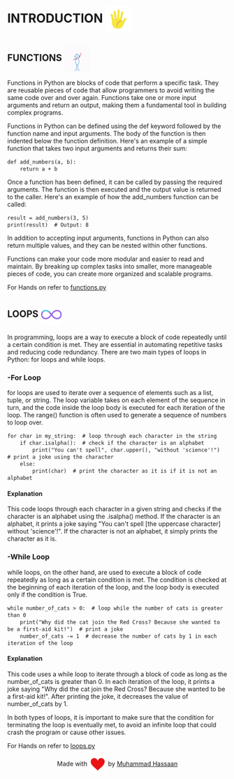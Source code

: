 # INTRODUCTION <img src="https://github.com/MLSA-UETP/Python-for-beginners/blob/main/module02/GIFS/hi.gif" alt="Image" width="60" height="60" align="center">


## FUNCTIONS <img src="https://github.com/MLSA-UETP/Python-for-beginners/blob/main/module02/GIFS/Function.gif" alt="Image" width="60" height="60" align="center">


Functions in Python are blocks of code that perform a specific task. They are reusable pieces of code that allow programmers to avoid writing the same code over and over again. Functions take one or more input arguments and return an output, making them a fundamental tool in building complex programs.

Functions in Python can be defined using the def keyword followed by the function name and input arguments. The body of the function is then indented below the function definition. Here's an example of a simple function that takes two input arguments and returns their sum:

```
def add_numbers(a, b):
    return a + b
```
Once a function has been defined, it can be called by passing the required arguments. The function is then executed and the output value is returned to the caller. Here's an example of how the add_numbers function can be called:

```
result = add_numbers(3, 5)
print(result)  # Output: 8
```

In addition to accepting input arguments, functions in Python can also return multiple values, and they can be nested within other functions.

Functions can make your code more modular and easier to read and maintain. By breaking up complex tasks into smaller, more manageable pieces of code, you can create more organized and scalable programs.


For Hands on refer to [functions.py](https://github.com/MLSA-UETP/Python-for-beginners/blob/main/module02/functions.py)


## LOOPS <img src="https://github.com/MLSA-UETP/Python-for-beginners/blob/main/module02/GIFS/Loop.gif" alt="Logo" width="50" height="50" align="center">


In programming, loops are a way to execute a block of code repeatedly until a certain condition is met. They are essential in automating repetitive tasks and reducing code redundancy. There are two main types of loops in Python: for loops and while loops.

### -For Loop

for loops are used to iterate over a sequence of elements such as a list, tuple, or string. The loop variable takes on each element of the sequence in turn, and the code inside the loop body is executed for each iteration of the loop. The range() function is often used to generate a sequence of numbers to loop over.

```
for char in my_string:  # loop through each character in the string
    if char.isalpha():  # check if the character is an alphabet
        print("You can't spell", char.upper(), "without 'science'!")  # print a joke using the character
    else:
        print(char)  # print the character as it is if it is not an alphabet
```
#### Explanation
This code loops through each character in a given string and checks if the character is an alphabet using the .isalpha() method. If the character is an alphabet, it prints a joke saying "You can't spell [the uppercase character] without 'science'!". If the character is not an alphabet, it simply prints the character as it is.

### -While Loop
while loops, on the other hand, are used to execute a block of code repeatedly as long as a certain condition is met. The condition is checked at the beginning of each iteration of the loop, and the loop body is executed only if the condition is True.
```
while number_of_cats > 0:  # loop while the number of cats is greater than 0
    print("Why did the cat join the Red Cross? Because she wanted to be a first-aid kit!")  # print a joke
    number_of_cats -= 1  # decrease the number of cats by 1 in each iteration of the loop
```
#### Explanation
This code uses a while loop to iterate through a block of code as long as the number_of_cats is greater than 0. In each iteration of the loop, it prints a joke saying "Why did the cat join the Red Cross? Because she wanted to be a first-aid kit!". After printing the joke, it decreases the value of number_of_cats by 1.

In both types of loops, it is important to make sure that the condition for terminating the loop is eventually met, to avoid an infinite loop that could crash the program or cause other issues.


For Hands on refer to [loops.py](https://github.com/MLSA-UETP/Python-for-beginners/blob/main/module02/loops.py)





<p align="center">Made with <img src="https://github.com/MLSA-UETP/Python-for-beginners/blob/main/module02/GIFS/heart.gif" alt="Image" width="40" height="40" align="center"> by <a href="https://github.com/hasn20">Muhammad Hassaan</a></p>

